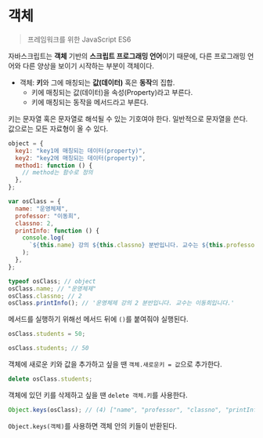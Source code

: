 # 객체

> 프레임워크를 위한 JavaScript ES6

자바스크립트는 **객체** 기반의 **스크립트 프로그래밍 언어**이기 때문에, 다른 프로그래밍 언어와 다른 양상을 보이기 시작하는 부분이 객체이다.

- 객체: **키**와 그에 매칭되는 **값(데이터)** 혹은 **동작**의 집합.
  - 키에 매칭되는 값(데이터)을 속성(Property)라고 부른다.
  - 키에 매칭되는 동작을 메서드라고 부른다.

키는 문자열 혹은 문자열로 해석될 수 있는 기호여야 한다. 일반적으로 문자열을 쓴다.
값으로는 모든 자료형이 올 수 있다.

```javascript
object = {
  key1: "key1에 매칭되는 데이터(property)",
  key2: "key2에 매칭되는 데이터(property)",
  method1: function () {
    // method는 함수로 정의
  },
};
```

```javascript
var osClass = {
  name: "운영체제",
  professor: "이동희",
  classno: 2,
  printInfo: function () {
    console.log(
      `${this.name} 강의 ${this.classno} 분반입니다. 교수는 ${this.professor}입니다.`
    );
  },
};

typeof osClass; // object
osClass.name; // "운영체제"
osClass.classno; // 2
osClass.printInfo(); // '운영체제 강의 2 분반입니다. 교수는 이동희입니다.'
```

메서드를 실행하기 위해선 메서드 뒤에 `()`를 붙여줘야 실행된다.

```javascript
osClass.students = 50;

osClass.students; // 50
```

객체에 새로운 키와 값을 추가하고 싶을 땐 `객체.새로운키 = 값`으로 추가한다.

```javascript
delete osClass.students;
```

객체에 있던 키를 삭제하고 싶을 땐 `delete 객체.키`를 사용한다.

```javascript
Object.keys(osClass); // (4) ["name", "professor", "classno", "printInfo"]
```

`Object.keys(객체)`를 사용하면 객체 안의 키들이 반환된다.
